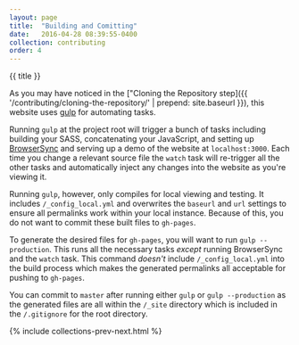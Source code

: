 ```yaml
---
layout: page
title:  "Building and Comitting"
date:   2016-04-28 08:39:55-0400
collection: contributing
order: 4
---
```


{{ title }}

As you may have noticed in the ["Cloning the Repository step]({{ '/contributing/cloning-the-repository/' | prepend: site.baseurl }}), this website uses [gulp](http://gulpjs.com/) for automating tasks.

Running `gulp` at the project root will trigger a bunch of tasks including building your SASS, concatenating your JavaScript, and setting up [BrowserSync](https://www.browsersync.io/) and serving up a demo of the website at `localhost:3000`. Each time you change a relevant source file the `watch` task will re-trigger all the other tasks and automatically inject any changes into the website as you're viewing it.

Running `gulp`, however, only compiles for local viewing and testing. It includes `/_config_local.yml` and overwrites the `baseurl` and `url` settings to ensure all permalinks work within your local instance. Because of this, you do not want to commit these built files to `gh-pages`.

To generate the desired files for `gh-pages`, you will want to run `gulp --production`. This runs all the necessary tasks *except* running BrowserSync and the `watch` task. This command *doesn't* include `/_config_local.yml` into the build process which makes the generated permalinks all acceptable for pushing to `gh-pages`.

You can commit to `master` after running either `gulp` or `gulp --production` as the generated files are all within the `/_site` directory which is included in the `/.gitignore` for the root directory.

{% include collections-prev-next.html %}